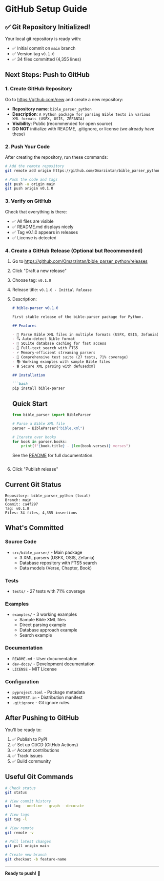 # GitHub Setup Guide

## ✅ Git Repository Initialized!

Your local git repository is ready with:
- ✅ Initial commit on `main` branch
- ✅ Version tag `v0.1.0`
- ✅ 34 files committed (4,355 lines)

## Next Steps: Push to GitHub

### 1. Create GitHub Repository

Go to https://github.com/new and create a new repository:
- **Repository name**: `bible_parser_python`
- **Description**: `A Python package for parsing Bible texts in various XML formats (USFX, OSIS, ZEFANIA)`
- **Visibility**: Public (recommended for open source)
- **DO NOT** initialize with README, .gitignore, or license (we already have these)

### 2. Push Your Code

After creating the repository, run these commands:

```bash
# Add the remote repository
git remote add origin https://github.com/Omarzintan/bible_parser_python.git

# Push the code and tags
git push -u origin main
git push origin v0.1.0
```

### 3. Verify on GitHub

Check that everything is there:
- ✅ All files are visible
- ✅ README.md displays nicely
- ✅ Tag v0.1.0 appears in releases
- ✅ License is detected

### 4. Create a GitHub Release (Optional but Recommended)

1. Go to https://github.com/Omarzintan/bible_parser_python/releases
2. Click "Draft a new release"
3. Choose tag: `v0.1.0`
4. Release title: `v0.1.0 - Initial Release`
5. Description:
   ```markdown
   # bible-parser v0.1.0
   
   First stable release of the bible-parser package for Python.
   
   ## Features
   
   - 📖 Parse Bible XML files in multiple formats (USFX, OSIS, Zefania)
   - 🔍 Auto-detect Bible format
   - 💾 SQLite database caching for fast access
   - 🔎 Full-text search with FTS5
   - ⚡ Memory-efficient streaming parsers
   - 🧪 Comprehensive test suite (27 tests, 71% coverage)
   - 📚 Working examples with sample Bible files
   - 🔒 Secure XML parsing with defusedxml
   
   ## Installation
   
   ```bash
   pip install bible-parser
   ```
   
   ## Quick Start
   
   ```python
   from bible_parser import BibleParser
   
   # Parse a Bible XML file
   parser = BibleParser("bible.xml")
   
   # Iterate over books
   for book in parser.books:
       print(f"{book.title} - {len(book.verses)} verses")
   ```
   
   See the [README](https://github.com/Omarzintan/bible_parser_python#readme) for full documentation.
   ```
6. Click "Publish release"

## Current Git Status

```
Repository: bible_parser_python (local)
Branch: main
Commit: ca4f297
Tag: v0.1.0
Files: 34 files, 4,355 insertions
```

## What's Committed

### Source Code
- `src/bible_parser/` - Main package
  - 3 XML parsers (USFX, OSIS, Zefania)
  - Database repository with FTS5 search
  - Data models (Verse, Chapter, Book)

### Tests
- `tests/` - 27 tests with 71% coverage

### Examples
- `examples/` - 3 working examples
  - Sample Bible XML files
  - Direct parsing example
  - Database approach example
  - Search example

### Documentation
- `README.md` - User documentation
- `dev-docs/` - Development documentation
- `LICENSE` - MIT License

### Configuration
- `pyproject.toml` - Package metadata
- `MANIFEST.in` - Distribution manifest
- `.gitignore` - Git ignore rules

## After Pushing to GitHub

You'll be ready to:
1. ✅ Publish to PyPI
2. ✅ Set up CI/CD (GitHub Actions)
3. ✅ Accept contributions
4. ✅ Track issues
5. ✅ Build community

## Useful Git Commands

```bash
# Check status
git status

# View commit history
git log --oneline --graph --decorate

# View tags
git tag -l

# View remote
git remote -v

# Pull latest changes
git pull origin main

# Create new branch
git checkout -b feature-name
```

---

**Ready to push!** 🚀
